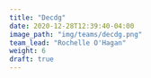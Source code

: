 ```yaml
---
title: "Decdg"
date: 2020-12-28T12:39:40-04:00
image_path: "img/teams/decdg.png"
team_lead: "Rochelle O'Hagan"
weight: 6
draft: true
---
```


